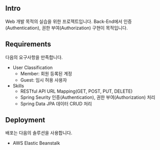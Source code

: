 ## Intro
Web 개발 목적의 실습을 위한 프로젝트입니다. Back-End에서 인증(Authentication), 권한 부여(Authorization) 구현이 목적입니다.

## Requirements
다음의 요구사항을 만족합니다.
- User Classification
  - Member: 회원 등록된 계정
  - Guest: 임시 허용 사용자
- Skills
  - RESTful API
    URL Mapping(GET, POST, PUT, DELETE)
  - Spring Seurity
    인증(Authentication), 권한 부여(Authorization) 처리
  - Spring Data JPA
    데이터 CRUD 처리

## Deployment
배포는 다음의 솔루션을 사용합니다.
- AWS Elastic Beanstalk
